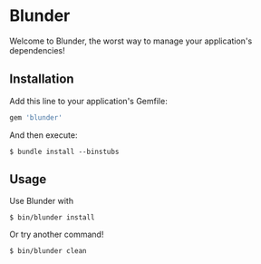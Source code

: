 # Blunder

Welcome to Blunder, the worst way to manage your application's dependencies!

## Installation

Add this line to your application's Gemfile:

```ruby
gem 'blunder'
```

And then execute:

    $ bundle install --binstubs

## Usage

Use Blunder with 

    $ bin/blunder install
    
Or try another command!

    $ bin/blunder clean

